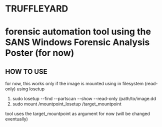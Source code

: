 # TRUFFLEYARD

# forensic automation tool using the SANS Windows Forensic Analysis Poster (for now)

## HOW TO USE
for now, this works only if the image is mounted using in filesystem (read-only) using losetup
1. sudo losetup --find --partscan --show  --read-only /path/to/image.dd
2. sudo mount /mountpoint_losetup /target_mountpoint

tool uses the target_mountpoint as argument for now (will be changed eventually)


